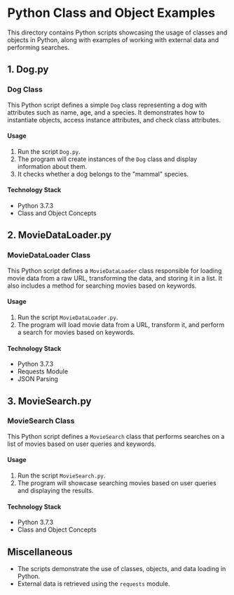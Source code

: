 # Python Class and Object Examples

This directory contains Python scripts showcasing the usage of classes and objects in Python, along with examples of working with external data and performing searches.

## 1. Dog.py

### Dog Class

This Python script defines a simple `Dog` class representing a dog with attributes such as name, age, and a species. It demonstrates how to instantiate objects, access instance attributes, and check class attributes.

#### Usage

1. Run the script `Dog.py`.
2. The program will create instances of the `Dog` class and display information about them.
3. It checks whether a dog belongs to the "mammal" species.

#### Technology Stack

- Python 3.7.3
- Class and Object Concepts

## 2. MovieDataLoader.py

### MovieDataLoader Class

This Python script defines a `MovieDataLoader` class responsible for loading movie data from a raw URL, transforming the data, and storing it in a list. It also includes a method for searching movies based on keywords.

#### Usage

1. Run the script `MovieDataLoader.py`.
2. The program will load movie data from a URL, transform it, and perform a search for movies based on keywords.

#### Technology Stack

- Python 3.7.3
- Requests Module
- JSON Parsing

## 3. MovieSearch.py

### MovieSearch Class

This Python script defines a `MovieSearch` class that performs searches on a list of movies based on user queries and keywords.

#### Usage

1. Run the script `MovieSearch.py`.
2. The program will showcase searching movies based on user queries and displaying the results.

#### Technology Stack

- Python 3.7.3
- Class and Object Concepts

## Miscellaneous

- The scripts demonstrate the use of classes, objects, and data loading in Python.
- External data is retrieved using the `requests` module.
